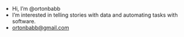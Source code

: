 - Hi, I’m @ortonbabb
- I’m interested in telling stories with data and automating tasks with software.
- ortonbabb@gmail.com

<!---
ortonbabb/ortonbabb is a ✨ special ✨ repository because its `README.md` (this file) appears on your GitHub profile.
You can click the Preview link to take a look at your changes.
--->
